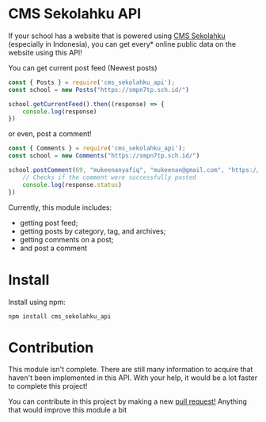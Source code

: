 # CMS Sekolahku API
If your school has a website that is powered using [CMS Sekolahku](https://sekolahku.web.id) (especially in Indonesia), you can get every* online public data on the website using this API!

You can get current post feed (Newest posts)
```js
const { Posts } = require('cms_sekolahku_api');
const school = new Posts("https://smpn7tp.sch.id/")

school.getCurrentFeed().then((response) => {
    console.log(response)
})
```

or even, post a comment!
```js
const { Comments } = require('cms_sekolahku_api');
const school = new Comments("https://smpn7tp.sch.id/")

school.postComment(69, "mukeenanyafiq", "mukeenan@gmail.com", "https://example.com", "Merdeka!").then((response) => {
    // Checks if the comment were successfully posted
    console.log(response.status)
})
```

Currently, this module includes:
- getting post feed;
- getting posts by category, tag, and archives;
- getting comments on a post;
- and post a comment

# Install
Install using npm:
```
npm install cms_sekolahku_api
```

# Contribution
This module isn't complete. There are still many information to acquire that haven't been implemented in this API.
With your help, it would be a lot faster to complete this project!

You can contribute in this project by making a new [pull request!](https://github.com/mukeenanyafiq/cms_sekolahku_api/pulls) Anything that would improve this module a bit